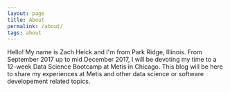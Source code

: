 ```yaml
---  
layout: page  
title: About  
permalink: /about/  
tags: about  
---  
```


Hello! My name is Zach Heick and I'm from Park Ridge, Illinois. From September 2017 up to mid December 2017, I will be devoting my time to a 12-week Data Science Bootcamp at Metis in Chicago. This blog will be here to share my experiences at Metis and other data science or software developement related topics.


